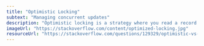 ```yaml
---
title: "Optimistic Locking"
subtext: "Managing concurrent updates"
description: "Optimistic locking is a strategy where you read a record and there is some versioning in it (can be timestamp, version number, etc.), and then when you attempt to update the record, the versioning is checked. The update is only committed when the record version remains the same. If the record version has changed, then the update attempt is aborted. This is particularly useful to increase throughput, and prevent conflicts when multiple users attempt to update a single record."
imageUrl: "https://stackoverflow.com/content/optimized-locking.jpg"
resourceUrl: "https://stackoverflow.com/questions/129329/optimistic-vs-pessimistic-locking"
---
```

